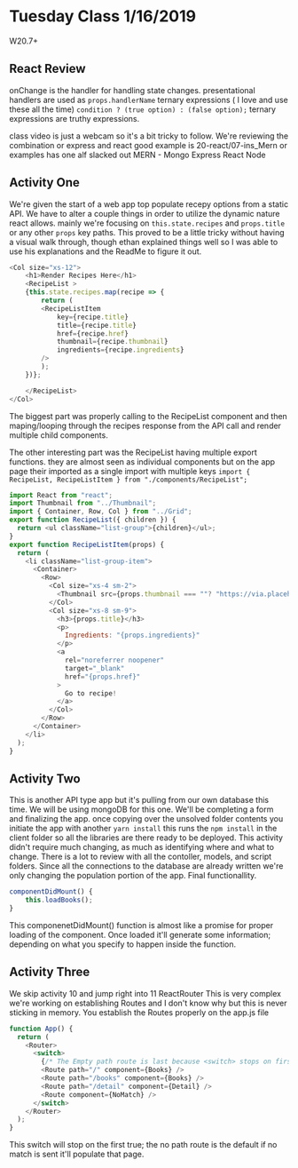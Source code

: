# Tuesday Class 1/16/2019
W20.7+

## React Review

onChange is the handler for handling state changes.
presentational handlers are used as `props.handlerName`
ternary expressions ( I love and use these all the time)
`condition ? (true option) : (false option);`
ternary expressions are truthy expressions. 

class video is just a webcam so it's a bit tricky to follow.
We're reviewing the combination or express and react 
good example is 20-react/07-ins_Mern or examples has one alf slacked out
MERN - Mongo Express React Node 

## Activity One

We're given the start of a web app top populate recepy options from a static API.
We have to alter a couple things in order to utilize the dynamic nature react allows.
mainly we're focusing on `this.state.recipes` and `props.title` or any other `props` key paths.
This proved to be a little tricky without having a visual walk through, though ethan explained things well so I was able to use his explanations and the ReadMe to figure it out.
```js
<Col size="xs-12">
    <h1>Render Recipes Here</h1>
    <RecipeList >
    {this.state.recipes.map(recipe => {
        return (
        <RecipeListItem
            key={recipe.title}
            title={recipe.title}
            href={recipe.href}
            thumbnail={recipe.thumbnail}
            ingredients={recipe.ingredients}
        />
        );
    })};

    </RecipeList>
</Col>
```
The biggest part was properly calling to the RecipeList component and then maping/looping through the recipes response from the API call and render multiple child components.

The other interesting part was the RecipeList having multiple export functions.
they are almost seen as individual components but on the app page their imported as a single import with multiple keys `import { RecipeList, RecipeListItem } from "./components/RecipeList";`
```js
import React from "react";
import Thumbnail from "../Thumbnail";
import { Container, Row, Col } from "../Grid";
export function RecipeList({ children }) {
  return <ul className="list-group">{children}</ul>;
}
export function RecipeListItem(props) {
  return (
    <li className="list-group-item">
      <Container>
        <Row>
          <Col size="xs-4 sm-2">
            <Thumbnail src={props.thumbnail === ""? "https://via.placeholder.com/150?text=No+Image+Available": props.thumbnail} />
          </Col>
          <Col size="xs-8 sm-9">
            <h3>{props.title}</h3>
            <p>
              Ingredients: "{props.ingredients}"
            </p>
            <a
              rel="noreferrer noopener"
              target="_blank"
              href="{props.href}"
            >
              Go to recipe!
            </a>
          </Col>
        </Row>
      </Container>
    </li>
  );
}
```

## Activity Two

This is another API type app but it's pulling from our own database this time. 
We will be using mongoDB for this one.
We'll be completing a form and finalizing the app.
once copying over the unsolved folder contents you initiate the app with another `yarn install`
this runs the `npm install` in the client folder so all the libraries are there ready to be deployed. 
This activity didn't require much changing, as much as identifying where and what to change. 
There is a lot to review with all the contoller, models, and script folders.
Since all the connections to the database are already written we're only changing the population portion of the app.
Final functionallity. 
```js
componentDidMount() {
    this.loadBooks();
}
```
This componenetDidMount() function is almost like a promise for proper loading of the component.
Once loaded it'll generate some information; depending on what you specify to happen inside the function. 

## Activity Three
We skip activity 10 and jump right into 11 ReactRouter
This is very complex we're working on establishing Routes and I don't know why but this is never sticking in memory.
You establish the Routes properly on the app.js file
```js
function App() {
  return (
    <Router>
      <switch>
        {/* The Empty path route is last because <switch> stops on first true */}
        <Route path="/" component={Books} />
        <Route path="/books" component={Books} />
        <Route path="/detail" component={Detail} />
        <Route component={NoMatch} />
      </switch>
    </Router>
  );
}
```
This switch will stop on the first true; the no path route is the default if no match is sent it'll populate that page. 
